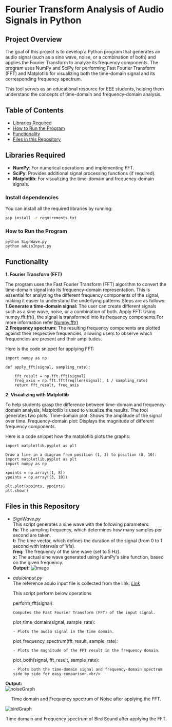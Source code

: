 # Fourier Transform Analysis of Audio Signals in Python

## Project Overview

The goal of this project is to develop a Python program that generates an audio signal (such as a sine wave, noise, or a combination of both) and applies the Fourier Transform to analyze its frequency components. The program uses NumPy and SciPy for performing Fast Fourier Transform (FFT) and Matplotlib for visualizing both the time-domain signal and its corresponding frequency spectrum.

This tool serves as an educational resource for EEE students, helping them understand the concepts of time-domain and frequency-domain analysis.

## Table of Contents
- [Libraries Required](#libraries-required)
- [How to Run the Program](#how-to-run-the-program)
- [Functionality](#functionality)
- [Files in this Repository](#files-in-this-repository)
  
## Libraries Required

- **NumPy**: For numerical operations and implementing FFT.
- **SciPy**: Provides additional signal processing functions (if required).
- **Matplotlib**: For visualizing the time-domain and frequency-domain signals.

### Install dependencies
You can install all the required libraries by running:

```bash
pip install -r requirements.txt
```
### How to Run the Program
```
python SignWave.py
python aduioInput.py
```
## Functionality
**1. Fourier Transform (FFT)**

   The program uses the Fast Fourier Transform (FFT) algorithm to convert the time-domain signal into its frequency-domain representation. This is essential for analyzing the different frequency components of the signal, making it easier to understand the underlying patterns.Steps are as follows:
    <br>**1.Generate a time-domain signal:** The user can create different signals such as a sine wave, noise, or a combination of both.
    Apply FFT: Using numpy.fft.fft(), the signal is transformed into its frequency components.For more information refer [Numpy.fft()](https://numpy.org/doc/stable/reference/generated/numpy.fft.fft.html)
    <br>**2.Frequency spectrum:** The resulting frequency components are plotted against their respective frequencies, allowing users to observe which frequencies are present and their amplitudes.

Here is the code snippet for applying FFT:
```
import numpy as np

def apply_fft(signal, sampling_rate):
    
    fft_result = np.fft.fft(signal)
    freq_axis = np.fft.fftfreq(len(signal), 1 / sampling_rate)
    return fft_result, freq_axis
```
**2. Visualizing with Matplotlib**

To help students grasp the difference between time-domain and frequency-domain analysis, Matplotlib is used to visualize the results. The tool generates two plots:
Time-domain plot: Shows the amplitude of the signal over time.
Frequency-domain plot: Displays the magnitude of different frequency components.

Here is a code snippet how the matplotlib plots the graphs:
```
import matplotlib.pyplot as plt

Draw a line in a diagram from position (1, 3) to position (8, 10):
import matplotlib.pyplot as plt
import numpy as np

xpoints = np.array([1, 8])
ypoints = np.array([3, 10])

plt.plot(xpoints, ypoints)
plt.show()
```
## Files in this Repository
* _SignWave.py_ <br>
This script generates a sine wave with the following parameters:<br>
    **fs:** The sampling frequency, which determines how many samples per second are taken.<br>
    **t:** The time vector, which defines the duration of the signal (from 0 to 1 second with intervals of 1/fs).<br>
    **freq:** The frequency of the sine wave (set to 5 Hz).<br>
   **x:** The actual sine wave generated using NumPy's sine function, based on the given frequency.<br/>
**Output:**
  ![image](https://github.com/user-attachments/assets/f9be8eba-1984-4499-891f-cd1c820b1b38)

* _aduioInput.py_ <br>
  The reference aduio input file is collected from the link: [_Link_](https://xeno-canto.org/)<br>
  
  This script perform below operations

    perform_fft(signal):
  
      Computes the Fast Fourier Transform (FFT) of the input signal.

    plot_time_domain(signal, sample_rate):

      - Plots the audio signal in the time domain.

    plot_frequency_spectrum(fft_result, sample_rate):

      - Plots the magnitude of the FFT result in the frequency domain.

    plot_both(signal, fft_result, sample_rate):

      - Plots both the time-domain signal and frequency-domain spectrum side by side for easy comparison.<br/>
**Output:** <br>
    ![noiseGraph](https://github.com/user-attachments/assets/00484a46-8d5a-4023-a0b9-ff1d3e0085fb)
        <p style="text-align: center;">Time domain and Frequency spectrum of Noise after applying the FFT.</p>
    ![birdGraph](https://github.com/user-attachments/assets/c54efa54-fa6e-4cb4-b08b-c90f325f98fd)
        <p style="text-align: center;">Time domain and Frequency spectrum of Bird Sound after applying the FFT.</p>
        

